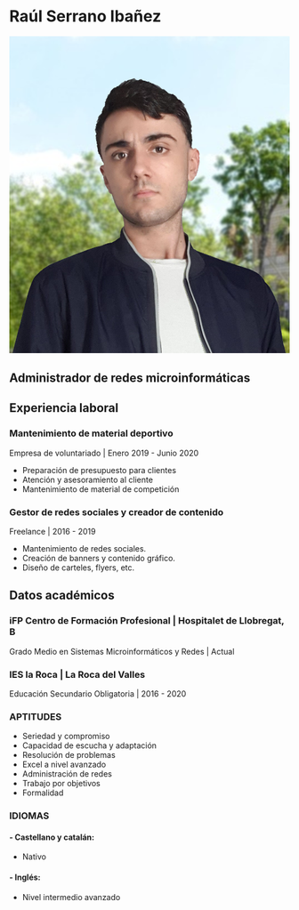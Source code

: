 # Raúl Serrano Ibañez
![Image](Puerco.png)
## Administrador de redes microinformáticas
## Experiencia laboral
### Mantenimiento de material deportivo
Empresa de voluntariado | Enero 2019 - Junio 2020
- Preparación de presupuesto para clientes
- Atención y asesoramiento al cliente
- Mantenimiento de material de competición
### Gestor de redes sociales y creador de contenido
Freelance | 2016 - 2019
- Mantenimiento de redes sociales.
- Creación de banners y contenido gráfico.
- Diseño de carteles, flyers, etc.
## Datos académicos
### iFP Centro de Formación Profesional | Hospitalet de Llobregat, B
Grado Medio en Sistemas Microinformáticos y Redes | Actual
### IES la Roca | La Roca del Valles
Educación Secundario Obligatoria | 2016 - 2020
### APTITUDES                           
- Seriedad y compromiso                  
- Capacidad de escucha y adaptación
- Resolución de problemas                 
- Excel a nivel avanzado
- Administración de redes
- Trabajo por objetivos
- Formalidad
### IDIOMAS
#### - Castellano y catalán:
 -  Nativo
#### - Inglés:
 -  Nivel intermedio avanzado
